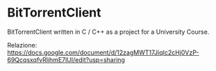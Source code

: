 # BitTorrentClient
BitTorrentClient written in C / C++ as a project for a University Course.

Relazione: https://docs.google.com/document/d/12zagMWT17JiqIc2cHj0VzP-69QcqsxqfvRlihmE7lUI/edit?usp=sharing
